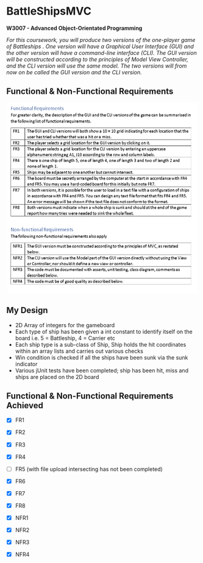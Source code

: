 # BattleShipsMVC

**W3007 - Advanced Object-Orientated Programming**

*For this coursework, you will produce two versions of the one-player game of Battleships . One version will have a Graphical User Interface (GUI) and the other version will have a command-line interface (CLI). The GUI version will be constructed according to the principles of Model View Controller, and the CLI version will use the same model. The two versions will from now on be called the GUI version and the CLI version.*

## Functional & Non-Functional Requirements

<p align="center">
  <img width="500" height="500" src="https://github.com/Zidious/BattleShipsMVC/blob/master/src/FRandNFR.png">
</p>

## My Design

- 2D Array of integers for the gameboard
- Each type of ship has been given a int constant to identify itself on the board i.e. 5 = Battleship, 4 = Carrier etc
- Each ship type is a sub-class of Ship, Ship holds the hit coordinates within an array lists and carries out various checks
- Win condition is checked if all the ships have been sunk via the sunk indicator
- Various jUnit tests have been completed; ship has been hit, miss and ships are placed on the 2D board

## Functional & Non-Functional Requirements Achieved 

- [x] FR1
- [x] FR2
- [x] FR3
- [x] FR4
- [ ] FR5 (with file upload intersecting has not been completed)
- [x] FR6
- [x] FR7
- [x] FR8
- [x] NFR1
- [x] NFR2
- [x] NFR3
- [x] NFR4

